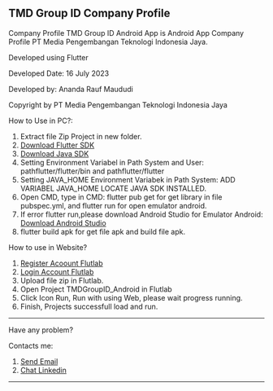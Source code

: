 TMD Group ID Company Profile
------------------------------------------------------------------------------------------------------------------------------------------------------------------------------------------------------------------------

Company Profile TMD Group ID Android App is Android App Company Profile PT Media Pengembangan Teknologi Indonesia Jaya.

Developed using Flutter

Developed Date: 16 July 2023

Developed by: Ananda Rauf Maududi

Copyright by PT Media Pengembangan Teknologi Indonesia Jaya


How to Use in PC?:
1. Extract file Zip Project in new folder.
2. [Download Flutter SDK](https://docs.flutter.dev/get-started/install)
3. [Download Java SDK](https://www.oracle.com/id/java/technologies/downloads/)
4. Setting Environment Variabel in Path System and User: pathflutter/flutter/bin and pathflutter/flutter
5. Setting JAVA_HOME Environment Variabek in Path System: ADD VARIABEL JAVA_HOME LOCATE JAVA SDK INSTALLED.
6. Open CMD, type in CMD: flutter pub get for get library in file pubspec.yml, and flutter run for open emulator android.
7. If error flutter run,please download Android Studio for Emulator Android: [Download Android Studio](https://developer.android.com/studio)
8. flutter build apk for get file apk and build file apk.


How to use in Website?
1. [Register Acoount Flutlab](https://flutlab.io/)
2. [Login Account Flutlab](https://flutlab.io/)
3. Upload file zip in Flutlab.
4. Open Project TMDGroupID_Android in Flutlab
5. Click Icon Run, Run with using Web, please wait progress running.
6. Finish, Projects successfull load and run.

--------------------------------------------------------------------------------------------------------------------------------------------------------------------------------------------------------------------

Have any problem?

Contacts me:
1. [Send Email](https://mailto:anandaraufm@gmai.com)
2. [Chat Linkedin](https://www.linkedin.com/in/ananda-rauf-maududi-)

---------------------------------------------------------------------------------------------------------------------------------------------------------------------------------------------------------------------
